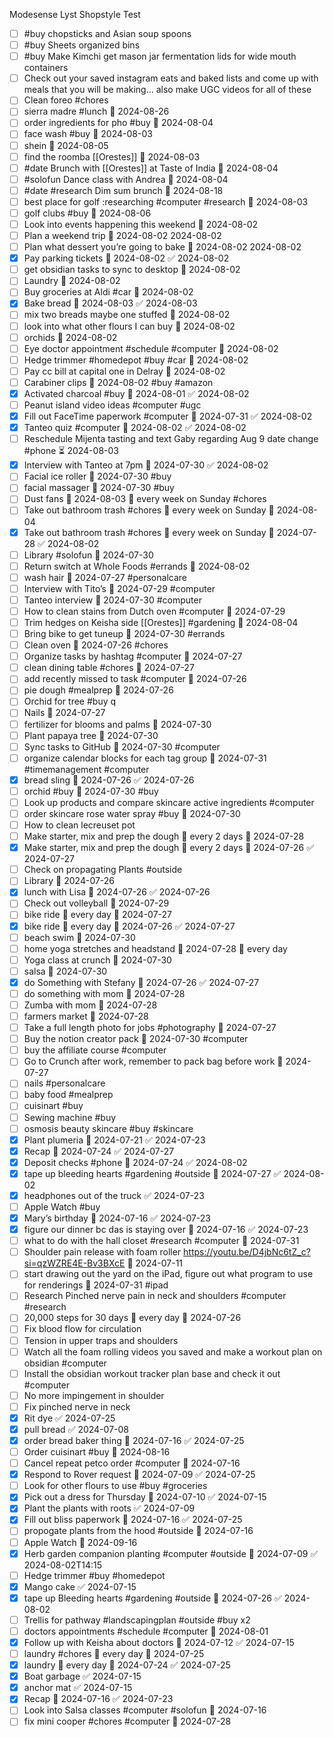 Modesense 
Lyst
Shopstyle
Test


- [ ] #buy chopsticks and Asian soup spoons
- [ ] #buy Sheets organized bins 
- [ ] #buy Make Kimchi get mason jar fermentation lids for wide mouth containers
- [ ] Check out your saved instagram eats and baked lists and come up with meals that you will be making… also make UGC videos for all of these
- [ ] Clean foreo #chores 
- [ ] sierra madre #lunch 📅 2024-08-26 
- [ ] order ingredients for pho #buy 📅 2024-08-04 
- [ ] face wash #buy 📅 2024-08-03 
- [ ] shein  📅 2024-08-05 
- [ ] find the roomba [[Orestes]] 📅 2024-08-03 
- [ ] #date Brunch with [[Orestes]] at Taste of India 📅 2024-08-04 
- [ ] #solofun Dance class with Andrea 📅 2024-08-04 
- [ ] #date #research Dim sum brunch 📅 2024-08-18 
- [ ] best place for golf :researching #computer #research 📅 2024-08-03 
- [ ] golf clubs #buy 📅 2024-08-06 
- [ ] Look into events happening this weekend 📅 2024-08-02 
- [ ] Plan a weekend trip 📅 2024-08-02 2024-08-02 
- [ ] Plan what dessert you’re going to bake 📅 2024-08-02 2024-08-02 
- [x] Pay parking tickets 📅 2024-08-02 ✅ 2024-08-02
- [ ] get obsidian tasks to sync to desktop 📅 2024-08-02 
- [ ] Laundry 📅 2024-08-02 
- [ ] Buy groceries at Aldi #car 📅 2024-08-02 
- [x] Bake bread 📅 2024-08-03 ✅ 2024-08-03
- [ ] mix two breads maybe one stuffed 📅 2024-08-02 
- [ ] look into what other flours I can buy 📅 2024-08-02 
- [ ] orchids 📅 2024-08-02 
- [ ] Eye doctor appointment #schedule  #computer  📅 2024-08-02 
- [ ] Hedge trimmer #homedepot #buy #car 📅 2024-08-02 
- [ ] Pay cc bill at capital one in Delray 📅 2024-08-02 
- [ ] Carabiner clips 📅 2024-08-02 #buy #amazon
- [x] Activated charcoal #buy 📅 2024-08-01 ✅ 2024-08-02
- [ ] Peanut island video ideas #computer #ugc
- [x] Fill out FaceTime paperwork #computer 📅 2024-07-31 ✅ 2024-08-02
- [x] Tanteo quiz #computer 📅 2024-08-02 ✅ 2024-08-02
- [ ] Reschedule Mijenta tasting and text Gaby regarding Aug 9 date change #phone  ⏳ 2024-08-03 
- [x] Interview with Tanteo at 7pm 📅 2024-07-30 ✅ 2024-08-02
- [ ] Facial ice roller 📅 2024-07-30 #buy 
- [ ] facial massager 📅 2024-07-30 #buy
- [ ] Dust fans 📅 2024-08-03 🔁 every week on Sunday #chores 
- [ ] Take out bathroom trash #chores 🔁 every week on Sunday 📅 2024-08-04
- [x] Take out bathroom trash #chores 🔁 every week on Sunday 📅 2024-07-28 ✅ 2024-08-02
- [ ] Library #solofun  📅 2024-07-30 
- [ ] Return switch at Whole Foods #errands 📅 2024-08-02
- [ ] wash hair 📅 2024-07-27 #personalcare 
- [ ] Interview with Tito’s 📅 2024-07-29 #computer 
- [ ] Tanteo interview 📅 2024-07-30 #computer 
- [ ] How to clean stains from Dutch oven #computer 📅 2024-07-29 
- [ ] Trim hedges on Keisha side [[Orestes]] #gardening 📅 2024-08-04
- [ ] Bring bike to get tuneup 🛫 2024-07-30 #errands 
- [ ] Clean oven 📅 2024-07-26 #chores 
- [ ] Organize tasks by hashtag #computer 📅 2024-07-27 
- [ ] clean dining table #chores  📅 2024-07-27 
- [ ] add recently missed to task #computer 📅 2024-07-26 
- [ ] pie dough #mealprep 📅 2024-07-26 
- [ ] Orchid for tree #buy q
- [ ] Nails 📅 2024-07-27
- [ ] fertilizer for blooms and palms 📅 2024-07-30 
- [ ] Plant papaya tree 📅 2024-07-30 
- [ ] Sync tasks to GitHub 📅 2024-07-30 #computer 
- [ ] organize calendar blocks for each tag group 📅 2024-07-31 #timemanagement #computer 
- [x] bread sling 📅 2024-07-26 ✅ 2024-07-26
- [ ] orchid #buy 📅 2024-07-30 #buy 
- [ ] Look up products and compare skincare active ingredients #computer 
- [ ] order skincare rose water spray #buy 📅 2024-07-30 
- [ ] How to clean lecreuset pot 
- [ ] Make starter, mix and prep the dough 🔁 every 2 days 📅 2024-07-28
- [x] Make starter, mix and prep the dough 🔁 every 2 days 📅 2024-07-26 ✅ 2024-07-27
- [ ] Check on propagating Plants #outside
- [ ] Library 📅 2024-07-26 
- [x] lunch with Lisa 📅 2024-07-26 ✅ 2024-07-26
- [ ] Check out volleyball 📅 2024-07-29 
- [ ] bike ride 🔁 every day 📅 2024-07-27
- [x] bike ride 🔁 every day 📅 2024-07-26 ✅ 2024-07-27
- [ ] beach swim 📅 2024-07-30 
- [ ] home yoga stretches and headstand 📅 2024-07-28 🔁 every day 
- [ ] Yoga class at crunch 📅 2024-07-30
- [ ] salsa 📅 2024-07-30
- [x] do Something with Stefany 📅 2024-07-26 ✅ 2024-07-27
- [ ] do something with mom 📅 2024-07-28 
- [ ] Zumba with mom 📅 2024-07-28 
- [ ] farmers market 📅 2024-07-28 
- [ ] Take a full length photo for jobs #photography 📅 2024-07-27 
- [ ] Buy the notion creator pack 📅 2024-07-30 #computer 
- [ ] buy the affiliate course #computer 
- [ ] Go to Crunch after work, remember to pack bag before work  📅 2024-07-27
- [ ] nails #personalcare
- [ ] baby food #mealprep 
- [ ] cuisinart #buy
- [ ] Sewing machine #buy 
- [ ] osmosis beauty skincare #buy #skincare
- [x] Plant plumeria 📅 2024-07-21 ✅ 2024-07-23
- [x] Recap 📅 2024-07-24 ✅ 2024-07-27
- [x] Deposit checks #phone 📅 2024-07-24 ✅ 2024-08-02
- [x] tape up bleeding hearts #gardening #outside 📅 2024-07-27 ✅ 2024-08-02
- [x] headphones out of the truck ✅ 2024-07-23
- [ ] Apple Watch #buy
- [x] Mary’s birthday 📅 2024-07-16 ✅ 2024-07-23
- [x] figure our dinner bc das is staying over 🛫 2024-07-16 ✅ 2024-07-23
- [ ] what to do with the hall closet #research #computer 📅 2024-07-31
- [ ] Shoulder pain release with foam roller https://youtu.be/D4jbNc6tZ_c?si=qzWZRE4E-Bv3BXcE 📅 2024-07-11 
- [ ] start drawing out the yard on the iPad, figure out what program to use for renderings 📅 2024-07-31 #ipad
- [ ] Research Pinched nerve pain in neck and shoulders #computer #research
- [ ] 20,000 steps for 30 days 🔁 every day 📅 2024-07-26 
- [ ] Fix blood flow for circulation 
- [ ] Tension in upper traps and shoulders 
- [ ] Watch all the foam rolling videos you saved and make a workout plan on obsidian #computer
- [ ] Install the obsidian workout tracker plan base and check it out #computer 
- [ ] No more impingement in shoulder 
- [ ] Fix pinched nerve in neck
- [x] Rit dye ✅ 2024-07-25
- [x] pull bread ✅ 2024-07-08
- [x] order bread baker thing 📅 2024-07-16 ✅ 2024-07-25
- [ ] Order cuisinart #buy 📅 2024-08-16
- [ ] Cancel repeat petco order #computer  📅 2024-07-16 
- [x] Respond to Rover request 📅 2024-07-09 ✅ 2024-07-25
- [ ] Look for other flours to use #buy #groceries 
- [x] Pick out a dress for Thursday 📅 2024-07-10 ✅ 2024-07-15
- [x] Plant the plants with roots ✅ 2024-07-09
- [x] Fill out bliss paperwork 📅 2024-07-16 ✅ 2024-07-25
- [ ] propogate plants from the hood #outside  📅 2024-07-16 
- [ ] Apple Watch 📅 2024-09-16 
- [x] Herb garden companion planting #computer #outside  📅 2024-07-09 ✅ 2024-08-02T14:15
- [ ] Hedge trimmer #buy #homedepot
- [x] Mango cake ✅ 2024-07-15
- [x] tape up  Bleeding hearts #gardening #outside 📅 2024-07-26 ✅ 2024-08-02
- [ ] Trellis for pathway #landscapingplan #outside #buy x2
- [ ] doctors appointments #schedule #computer  📅 2024-08-01 
- [x] Follow up with Keisha about doctors 📅 2024-07-12 ✅ 2024-07-15
- [ ] laundry #chores 🔁 every day 📅 2024-07-25
- [x] laundry 🔁 every day 📅 2024-07-24 ✅ 2024-07-25
- [x] Boat garbage ✅ 2024-07-15
- [x] anchor mat ✅ 2024-07-15
- [x] Recap 📅 2024-07-16 ✅ 2024-07-23
- [ ] Look into Salsa classes #computer #solofun 📅 2024-07-16 
- [ ] fix mini cooper #chores  #computer   📅 2024-07-28 